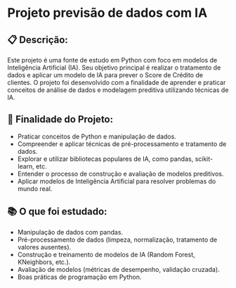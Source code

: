 # Projeto previsão de dados com IA

## 📋 Descrição:
Este projeto é uma fonte de estudo em Python com foco em modelos de Inteligência Artificial (IA). Seu objetivo principal é realizar o tratamento de dados e aplicar um modelo de IA para prever o Score de Crédito de clientes. O projeto foi desenvolvido com a finalidade de aprender e praticar conceitos de análise de dados e modelagem preditiva utilizando técnicas de IA.

## 📃 Finalidade do Projeto:
- Praticar conceitos de Python e manipulação de dados.
- Compreender e aplicar técnicas de pré-processamento e tratamento de dados.
- Explorar e utilizar bibliotecas populares de IA, como pandas, scikit-learn, etc.
- Entender o processo de construção e avaliação de modelos preditivos.
- Aplicar modelos de Inteligência Artificial para resolver problemas do mundo real.

## 📚 O que foi estudado:
- Manipulação de dados com pandas.
- Pré-processamento de dados (limpeza, normalização, tratamento de valores ausentes).
- Construção e treinamento de modelos de IA (Random Forest, KNeighbors, etc.).
- Avaliação de modelos (métricas de desempenho, validação cruzada).
- Boas práticas de programação em Python.